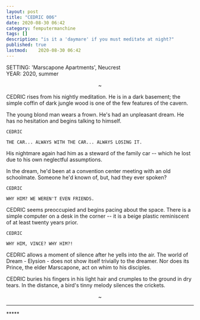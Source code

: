 ```yaml
---
layout: post
title: "CEDRIC 006"
date: 2020-08-30 06:42
category: femputermanchine
tags: []
description: "is it a 'daymare' if you must meditate at night?"
published: true
lastmod:	2020-08-30 06:42
---
```

[//]: # ( 8/30/20  -added)

SETTING: 'Marscapone Apartments', Neucrest<br/>
YEAR: 2020, summer

<center>~</center>

CEDRIC rises from his nightly meditation. He is in a dark basement; the simple coffin of dark jungle wood is one of the few features of the cavern.

The young blond man wears a frown. He's had an unpleasant dream. He has no hesitation and begins talking to himself.

```
CEDRIC 

THE CAR... ALWAYS WITH THE CAR... ALWAYS LOSING IT.
```

His nightmare again had him as a steward of the family car -- which he lost due to his own neglectful assumptions.

In the dream, he'd been at a convention center meeting with an old schoolmate. Someone he'd known of, but, had they ever spoken?

```
CEDRIC

WHY HIM? WE WEREN'T EVEN FRIENDS.
```

CEDRIC seems preoccupied and begins pacing about the space. There is a simple computer on a desk in the corner -- it is a beige plastic reminiscent of at least twenty years prior. 

```
CEDRIC

WHY HIM, VINCE? WHY HIM?!
``` 

CEDRIC allows a moment of silence after he yells into the air. The world of Dream - Elysion - does not show itself trivially to the dreamer. Nor does its Prince, the elder Marscapone, act on whim to his disciples.

CEDRIC buries his fingers in his light hair and crumples to the ground in dry tears. In the distance, a bird's tinny melody silences the crickets.

<center>~</center>

*****
<div class="fpmc-nav">

<!--<span class="fpmc-nav-prev"><a href="{{ 'goth-i' | prepend: site.baseurl }}">PREVIOUS</a></span> -->

<!--<span class="fpmc-nav-next"><a href="{{ 'aegwain-ix' | prepend: site.baseurl }}">NEXT</a></span> --> 



</div>
*****
